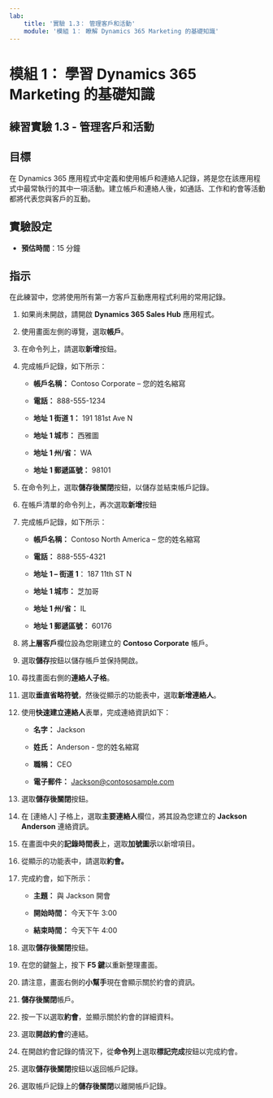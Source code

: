 ```yaml
---
lab:
    title: '實驗 1.3： 管理客戶和活動'
    module: '模組 1： 瞭解 Dynamics 365 Marketing 的基礎知識'
---
```


模組 1： 學習 Dynamics 365 Marketing 的基礎知識
========================

## 練習實驗 1.3 - 管理客戶和活動

## 目標

在 Dynamics 365 應用程式中定義和使用帳戶和連絡人記錄，將是您在該應用程式中最常執行的其中一項活動。建立帳戶和連絡人後，如通話、工作和約會等活動都將代表您與客戶的互動。

## 實驗設定

  - **預估時間**：15 分鐘

## 指示

在此練習中，您將使用所有第一方客戶互動應用程式利用的常用記錄。 

1. 如果尚未開啟，請開啟 **Dynamics 365 Sales Hub** 應用程式。 

2. 使用畫面左側的導覽，選取**帳戶**。 

3. 在命令列上，請選取**新增**按鈕。

4. 完成帳戶記錄，如下所示：

	- **帳戶名稱：** Contoso Corporate – 您的姓名縮寫

	- **電話：** 888-555-1234

	- **地址 1 街道 1：** 191 181st Ave N

	- **地址 1 城市：** 西雅圖

	- **地址 1 州/省：** WA

	- **地址 1 郵遞區號：** 98101

5. 在命令列上，選取**儲存後關閉**按鈕，以儲存並結束帳戶記錄。

6. 在帳戶清單的命令列上，再次選取**新增**按鈕

7. 完成帳戶記錄，如下所示：

	- **帳戶名稱：** Contoso North America – 您的姓名縮寫

	- **電話：** 888-555-4321

	- **地址 1 – 街道 1**： 187 11th ST N

	- **地址 1 城市：** 芝加哥

	- **地址 1 州/省：** IL

	- **地址 1 郵遞區號：** 60176

8. 將**上層客戶**欄位設為您剛建立的 **Contoso Corporate** 帳戶。 

9. 選取**儲存**按鈕以儲存帳戶並保持開啟。 

10. 尋找畫面右側的**連絡人子格**。 

11. 選取**垂直省略符號**，然後從顯示的功能表中，選取**新增連絡人**。 

12. 使用**快速建立連絡人**表單，完成連絡資訊如下：

	- **名字：** Jackson

	- **姓氏：** Anderson - 您的姓名縮寫

	- **職稱：** CEO

	- **電子郵件：** Jackson@contososample.com

13. 選取**儲存後關閉**按鈕。

14. 在 [連絡人] 子格上，選取**主要連絡人**欄位，將其設為您建立的 **Jackson Anderson** 連絡資訊。 

15. 在畫面中央的**記錄時間表**上，選取**加號圖示**以新增項目。 

16. 從顯示的功能表中，請選取**約會。**

17. 完成約會，如下所示：

	- **主題：** 與 Jackson 開會

	- **開始時間：** 今天下午 3:00

	- **結束時間：** 今天下午 4:00

18. 選取**儲存後關閉**按鈕。 

19. 在您的鍵盤上，按下 **F5 鍵**以重新整理畫面。 

20. 請注意，畫面右側的**小幫手**現在會顯示關於約會的資訊。 

21. **儲存後關閉**帳戶。 

22. 按一下以選取**約會**，並顯示關於約會的詳細資料。 

23. 選取**開啟約會**的連結。

24. 在開啟約會記錄的情況下，從**命令列**上選取**標記完成**按鈕以完成約會。 

25. 選取**儲存後關閉**按鈕以返回帳戶記錄。 

26. 選取帳戶記錄上的**儲存後關閉**以離開帳戶記錄。 
